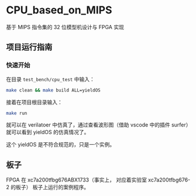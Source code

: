 # CPU_based_on_MIPS

基于 MIPS 指令集的 32 位模型机设计与 FPGA 实现

## 项目运行指南

### 快速开始

在目录 `test_bench/cpu_test` 中输入：
```bash
make clean && make build ALL=yieldOS
```
接着在项目根目录输入：

```bash
make run
```
就可以在 verilatoer 中仿真了，通过查看波形图（借助 vscode 中的插件 surfer）就可以看到 yieldOS 的仿真情况了。

这个 yieldOS 是不符合规范的，只是一个实例。

## 板子

FPGA 在 xc7a200tfbg676ABX1733（事实上， 对应着实验室 xc7a200tfbg676-2 的板子） 板子上运行的案例程序。
